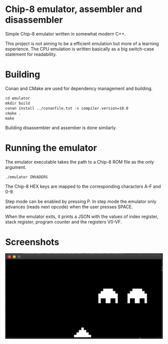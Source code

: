 # Chip-8 emulator, assembler and disassembler

Simple Chip-8 emulator written in somewhat modern C++. 

This project is not aiming to be a efficient emulation but more of a learning
experience. The CPU emulation is written basically as a big switch-case statement for readability.

# Building

Conan and CMake are used for dependency management and building.

    cd emulator
    mkdir build
    conan install ../conanfile.txt -s compiler.version=10.0
    cmake .
    make
    
Building disassembler and assember is done similarly.

# Running the emulator

The emulator executable takes the path to a Chip-8 ROM file as the only
argument.

    ./emulator INVADERS
    
The Chip-8 HEX keys are mapped to the corresponding characters A-F and 0-9.

Step mode can be enabled by pressing P. In step mode the emulator only advances
(reads next opcode) when the user presses SPACE.

When the emulator exits, it prints a JSON with the values of index register,
stack register, program counter and the registers V0-VF.

# Screenshots

![alt text](screenshots/invaders01.png?raw=true "Space invaders")

